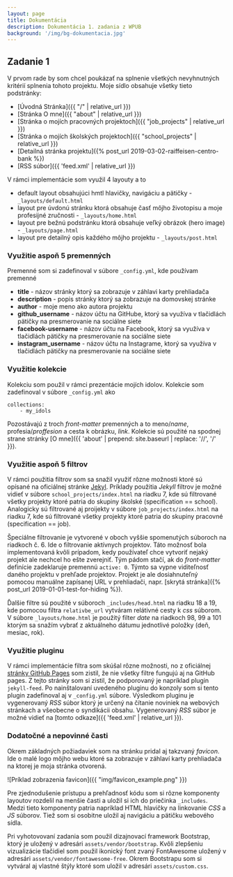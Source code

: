 ```yaml
---
layout: page
title: Dokumentácia
description: Dokumentácia 1. zadania z WPUB
background: '/img/bg-dokumentacia.jpg'
---
```

## Zadanie 1

V prvom rade by som chcel poukázať na splnenie všetkých nevyhnutných kritérií splnenia tohoto projektu. Moje sídlo obsahuje všetky tieto podstránky:
- [Úvodná Stránka]({{ "/" | relative_url }})
- [Stránka O mne]({{ "about" | relative_url }})
- [Stránka o mojích pracovných projektoch]({{ "job_projects" | relative_url }})
- [Stránka o mojích školských projektoch]({{ "school_projects" | relative_url }})
- [Detailná stránka projektu]({% post_url 2019-03-02-raiffeisen-centro-bank %})
- [RSS súbor]({{ 'feed.xml' | relative_url }})

V rámci implementácie som využil 4 layouty a to 
- default layout obsahujúci hmtl hlavičky, navigáciu a pätičky - `_layouts/default.html`
- layout pre úvdonú stránku ktorá obsahuje časť môjho životopisu a moje profesijné zručnosti - `_layouts/home.html`
- layout pre bežnú podstránku ktorá obsahuje veľký obrázok (hero image) - `_layouts/page.html`
- layout pre detailný opis každého môjho projektu - `_layouts/post.html`

### Využitie aspoň 5 premenných

Premenné som si zadefinoval v súbore `_config.yml`, kde používam premenné
- **title** - názov stránky ktorý sa zobrazuje v záhlavi karty prehliadača
- **description** - popis stránky ktorý sa zobrazuje na domovskej stránke
- **author** - moje meno ako autora projektu
- **github_username** - názov účtu na GitHube, ktorý sa využíva v tlačidlách pätičky na presmerovanie na sociálne siete
- **facebook-username** - názov účtu na Facebook, ktorý sa využíva v tlačidlách pätičky na presmerovanie na sociálne siete
- **instagram_username** - názov účtu na Instagrame, ktorý sa využíva v tlačidlách pätičky na presmerovanie na sociálne siete

### Využitie kolekcie

Kolekciu som použil v rámci prezentácie mojích idolov. Kolekcie som zadefinoval v súbore `_config.yml` ako
```
collections:
    - my_idols
```
Pozostávajú z troch *front-matter* premenných a to meno/*name*, profesia/*proffesion* a cesta k obrázku, *link*. Kolekcie sú použité na spodnej strane stránky [O mne]({{ 'about' | prepend: site.baseurl | replace: '//', '/' }}).

### Využitie aspoň 5 filtrov

V rámci použitia filtrov som sa snažil využiť rôzne možnosti ktoré sú opísané na oficiálnej stránke [Jekyl](https://jekyllrb.com/docs/liquid/filters/). Príklady použitia *Jekyll* filtrov je možné vidieť v súbore `school_projects/index.html` na riadku 7, kde sú filtrované všetky projekty ktoré patria do skupiny školské (specification == school). Analogicky sú filtrované aj proijekty v súbore `job_projects/index.html` na riadku 7, kde sú filtrované všetky projekty ktoré patria do skupiny pracovné (specification == job). 

Špeciálne filtrovanie je vytvorené v oboch vyššie spomenutých súboroch na riadkoch č. 6. Ide o filtrovanie aktívnych projektov. Táto možnosť bola implementovaná kvôli prípadom, kedy používateľ chce vytvoriť nejaký projekt ale nechcel ho ešte zverejniť. Tým pádom stačí, ak do *front-matter* definície zadeklaruje premennú `active: 0`. Týmto sa vypne viditeľnosť daného projektu v prehľade projektov. Projekt je ale dosiahnuteľný pomocou manuálne zapísanej URL v prehliadači, napr. [skrytá stránka]({% post_url 2019-01-01-test-for-hiding %}).

Ďalšie filtre sú použité v súboroch `_includes/head.html` na riadku 18 a 19, kde pomocou filtra `relativbe_url` vytváram relátivné cesty k *css* súborom. V súbore `_layouts/home.html` je použitý filter *date* na riadkoch 98, 99 a 101 ktorým sa snažím vybrať z aktuálneho dátumu jednotlivé položky (deň, mesiac, rok).

### Využitie pluginu

V rámci implementácie filtra som skúšal rôzne možnosti, no z oficiálnej [stránky GitHub Pages](https://help.github.com/en/articles/configuring-jekyll-plugins) som zistil, že nie všetky filtre fungujú aj na GitHub pages. Z tejto stránky som si zistil, že podporovaný je napríklad plugin `jekyll-feed`. Po nainštalovaní uvedeného pluginu do konzoly som si tento plugin zadefinoval aj v `_config.yml` súbore.  Výsledkom pluginu je vygenerovaný *RSS* súbor ktorý je určený na čítanie noviniek na webových stránkach a všeobecne o syndikácii obsahu. Vygenerovaný *RSS* súbor je možné vidieť na [tomto odkaze]({{ 'feed.xml' | relative_url }}).

### Dodatočné a nepovinné časti

Okrem základných požiadaviek som na stránku pridal aj takzvaný *favicon*. Ide o malé logo môjho webu ktoré sa zobrazuje v záhlaví karty prehliadača na ktorej je moja stránka otvorená.

![Príklad zobrazenia favicon]({{ "img/favicon_example.png" }})

Pre zjednodušenie prístupu a prehľadnosť kódu som si rôzne komponenty layoutov rozdelil na menšie časti a uložil si ich do priečinka `_includes`. Medzi tieto komponenty patria napríklad HTML hlavičky na linkovanie *CSS* a *JS* súborov. Tiež som si osobitne uložil aj navigáciu a pätičku webového sídla.

Pri vyhotovovaní zadania som použil dizajnovací framework Bootstrap, ktorý je uložený v adresári `assets/vendor/bootstrap`. Kvôli zlepšeniu vizualizácie tlačidiel som použil ikonický font zvaný FontAwesome uložený v adresári `assets/vendor/fontawesome-free`. Okrem Bootstrapu som si vytváral aj vlastné štýly ktoré som uložil v adresári `assets/custom.css`.